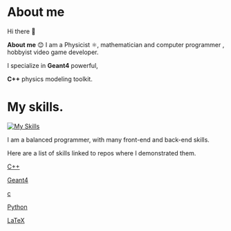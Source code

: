 # About me 

Hi there 👋

**About me** 😊
I am a Physicist ⚛️, mathematician and computer programmer , hobbyist video game developer.

I specialize in **Geant4** powerful, 

**C++** physics modeling toolkit. 

# My skills. 
[![My Skills](https://skillicons.dev/icons?i=cpp,gtk,py,js,cs,latex,html,c)](https://skillicons.dev)

I am a balanced programmer, with many front-end and back-end skills. 

Here are a list of skills linked to repos where I demonstrated them.

[C++](https://github.com/zayadSada/c-/blob/main/README.md)

[Geant4](https://)

[c](https://)

[Python](https://)

[LaTeX](https://)
